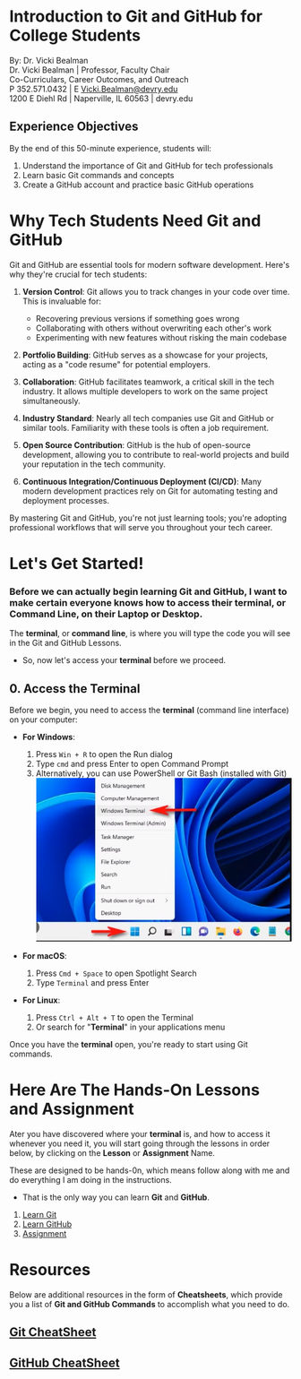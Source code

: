# Introduction to Git and GitHub for College Students
By: Dr. Vicki Bealman\
Dr. Vicki Bealman | Professor, Faculty Chair\
Co-Curriculars, Career Outcomes, and Outreach\
P 352.571.0432 | E Vicki.Bealman@devry.edu\
1200 E Diehl Rd | Naperville, IL 60563 | devry.edu 

## Experience Objectives
By the end of this 50-minute experience, students will:
1. Understand the importance of Git and GitHub for tech professionals
2. Learn basic Git commands and concepts
3. Create a GitHub account and practice basic GitHub operations

# Why Tech Students Need Git and GitHub

Git and GitHub are essential tools for modern software development. Here's why they're crucial for tech students:

1. **Version Control**: Git allows you to track changes in your code over time. This is invaluable for:
   - Recovering previous versions if something goes wrong
   - Collaborating with others without overwriting each other's work
   - Experimenting with new features without risking the main codebase

2. **Portfolio Building**: GitHub serves as a showcase for your projects, acting as a "code resume" for potential employers.

3. **Collaboration**: GitHub facilitates teamwork, a critical skill in the tech industry. It allows multiple developers to work on the same project simultaneously.

4. **Industry Standard**: Nearly all tech companies use Git and GitHub or similar tools. Familiarity with these tools is often a job requirement.

5. **Open Source Contribution**: GitHub is the hub of open-source development, allowing you to contribute to real-world projects and build your reputation in the tech community.

6. **Continuous Integration/Continuous Deployment (CI/CD)**: Many modern development practices rely on Git for automating testing and deployment processes.

By mastering Git and GitHub, you're not just learning tools; you're adopting professional workflows that will serve you throughout your tech career.

# Let's Get Started!

### Before we can actually begin learning Git and GitHub, I want to make certain everyone knows how to access their terminal, or Command Line, on their Laptop or Desktop.

The **terminal**, or **command line**, is where you will type the code you will see in the Git and GitHub Lessons. 

- So, now let's access your **terminal** before we proceed.

## 0. Access the Terminal

Before we begin, you need to access the **terminal** (command line interface) on your computer:

- **For Windows**: 
  1. Press `Win + R` to open the Run dialog
  2. Type `cmd` and press Enter to open Command Prompt
  3. Alternatively, you can use PowerShell or Git Bash (installed with Git)
![](https://github.com/DrVicki/git_github_training/blob/main/images/windows_terminal.jpg)


- **For macOS**:
  1. Press `Cmd + Space` to open Spotlight Search
  2. Type `Terminal` and press Enter

- **For Linux**:
  1. Press `Ctrl + Alt + T` to open the Terminal
  2. Or search for "**Terminal**" in your applications menu

Once you have the **terminal** open, you're ready to start using Git commands.


# Here Are The Hands-On Lessons and Assignment

Ater you have discovered where your **terminal** is, and how to access it whenever you need it, you will start going through the lessons in order below, by clicking on the **Lesson** or **Assignment** Name.

These are designed to be hands-0n, which means follow along with me and do everything I am doing in the instructions.
- That is the only way you can learn **Git** and **GitHub**.

1. [Learn Git](https://github.com/DrVicki/git_github_training/blob/main/Git.md)
2. [Learn GitHub](https://github.com/DrVicki/git_github_training/blob/main/GitHub.md)
3. [Assignment](https://github.com/DrVicki/git_github_training/blob/main/Assignment.md)


# Resources
Below are additional resources in the form of **Cheatsheets**, which provide you a list of **Git and GitHub Commands** to accomplish what you need to do.


## [Git CheatSheet](https://github.com/DrVicki/git_github_training/blob/main/git_cheatsheet.md)
## [GitHub CheatSheet](https://github.com/DrVicki/git_github_training/blob/main/github_cheatsheet.md)
